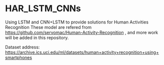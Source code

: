 # HAR_LSTM_CNNs
Using LSTM and CNN+LSTM to provide solutions for Human Activities Recognition
These model are refered from https://github.com/servomac/Human-Activity-Recognition , and more work will be added in this repository.

Dataset address: https://archive.ics.uci.edu/ml/datasets/human+activity+recognition+using+smartphones
